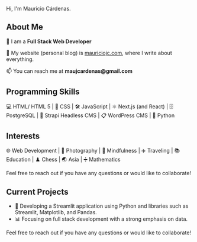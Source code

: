 <p>Hi, I'm Mauricio Cárdenas.</p>

<h2>About Me</h2>
<p>🌱 I am a <strong>Full Stack Web Developer</strong></p>
<p>📝 My website (personal blog) is <a href="https://mauriciojc.com">mauriciojc.com</a>, where I write about everything.</p>
<p>📫 You can reach me at <strong>maujcardenas@gmail.com</strong></p>

<h2>Programming Skills</h2>
<div>
  <span>💻 HTML/ HTML 5</span> |
  <span>🎨 CSS</span> |
  <span>🛠️ JavaScript</span> |
  <span>⚛️ Next.js (and React)</span> |
  <span>🗄️ PostgreSQL</span> |
  <span>🚀 Strapi Headless CMS</span> |
  <span>📋 WordPress CMS</span> |
  <span>🐍 Python</span>
</div>

<h2>Interests</h2>
<div>
  <span>🌐 Web Development</span> |
  <span>📸 Photography</span> |
  <span>🧘 Mindfulness</span> |
  <span>✈️ Traveling</span> |
  <span>📚 Education</span> |
  <span>♟️ Chess</span> |
  <span>🌏 Asia</span> |
  <span>➗ Mathematics</span>
</div>

<p>Feel free to reach out if you have any questions or would like to collaborate!</p>

<h2>Current Projects</h2>
<ul>
  <li>🔧 Developing a Streamlit application using Python and libraries such as Streamlit, Matplotlib, and Pandas.</li>
  <li>📊 Focusing on full stack development with a strong emphasis on data.</li>
</ul>

<p>Feel free to reach out if you have any questions or would like to collaborate!</p>

